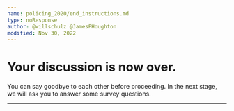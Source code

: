 ```yaml
---
name: policing_2020/end_instructions.md
type: noResponse
author: @willschulz @JamesPHoughton
modified: Nov 30, 2022
---
```


# Your discussion is now over.

You can say goodbye to each other before proceeding.
In the next stage, we will ask you to answer some survey questions.

---
